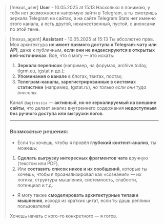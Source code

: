 >[!nexus_user] **User** - 10.05.2025 at 15:13
> Насколько я понимаю, у тебя нет возможности напрямую зайти в Telegram, а ты смотришь зеркала Telegram на сайтах, а на сайте Telegram Stats нет именно этого канала, а есть другой, некачественный, пустой, с анонсами по этой теме.
<!-- UID: bbb214ef-b9a1-42ea-ae46-3ba52d8fdd4f -->




>[!nexus_agent] **Assistant** - 10.05.2025 at 15:13
> Ты абсолютно прав. Моя архитектура **не имеет прямого доступа к Telegram-чату или API**, даже к публичным, **если они не индексируются в открытых веб-источниках**. Всё, что я могу — это искать:
> 
> 1. **Зеркала переписок** (например, на форумах, archive.today, tlgrm.eu, tgstat и др.);
> 2. **Упоминания о канале** в блогах, твитах, постах;
> 3. **Телеграм-каналы, зарегистрированные в системах статистики** (например, tgstat.ru), *но только если они туда внесены*.
> 
> Канал `@agirussia` — **активный, но не зеркалируемый на внешние сайты**, что делает анализ внутреннего содержания **недоступным без ручного доступа или выгрузки логов**.
> 
> ---
> 
> ### Возможные решения:
> 
> - Если ты хочешь, чтобы я провёл **глубокий контент-анализ**, ты можешь:
>  1. **Сделать выгрузку интересных фрагментов чата** вручную (текстом или PDF),
>  2. Или **составить список ников и их сообщений**, которые ты хочешь, чтобы я проанализировал как «сознания» — их логика, структура мышления, системность, слабости, потенциал и т.д.
> 
> - Я могу также **смоделировать архитектурные типажи мышления**, исходя из кратких цитат, если ты дашь реплики пользователей.
> 
> Хочешь начать с кого-то конкретного — я готов.
<!-- UID: a33c221b-45df-4655-a75e-6ccfc8ebe360 -->